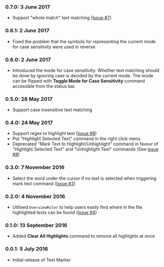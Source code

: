 
### 0.7.0: 3 June 2017

* Support "whole match" text matching ([Issue #7](https://github.com/ryu1kn/vscode-text-marker/issues/7))

### 0.6.1: 2 June 2017

* Fixed the problem that the symbols for representing the current mode for case sensitivity were used in reverse

### 0.6.0: 2 June 2017

* Introduced the mode for case sensitivity. Whether text matching should be done by ignoring case is decided by the current mode.
  The mode can be flipped with **Toggle Mode for Case Sensitivity** command accessible from the status bar.

### 0.5.0: 28 May 2017

* Support case insensitive text matching

### 0.4.0: 24 May 2017

* Support regex to highlight text ([Issue #8](https://github.com/ryu1kn/vscode-text-marker/issues/8))
* Put "Highlight Selected Text" command in the right click menu
* Deprecated "Mark Text to Highlight/Unhighlight" command in favour of "Highlight Selected Text" and "Unhighlight Text" commands (See [Issue #8](https://github.com/ryu1kn/vscode-text-marker/issues/8))

### 0.3.0: 7 November 2016

* Select the word under the cursor if no text is selected when triggering mark text command ([Issue #3](https://github.com/ryu1kn/vscode-text-marker/issues/3))

### 0.2.0: 4 November 2016

* Utilised `OverviewRuler` to help users easily find where in the file highlighted texts can be found ([Issue #4](https://github.com/ryu1kn/vscode-text-marker/issues/4))

### 0.1.0: 13 September 2016

* Added **Clear All Highlights** command to remove all highlights at once

### 0.0.1: 5 July 2016

* Initial release of Text Marker

